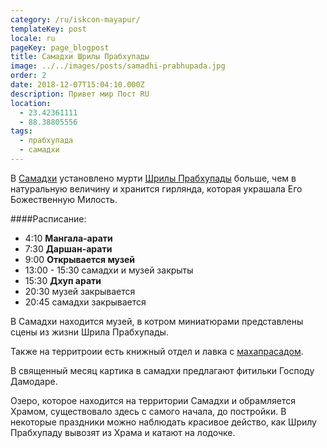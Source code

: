 ```yaml
---
category: /ru/iskcon-mayapur/
templateKey: post
locale: ru
pageKey: page_blogpost
title: Самадхи Шрилы Прабхупады
image: ../../images/posts/samadhi-prabhupada.jpg
order: 2
date: 2018-12-07T15:04:10.000Z
description: Привет мир Пост RU
location:
  - 23.42361111
  - 88.38805556
tags:
  - прабхупада
  - самадхи
---
```


В [Самадхи](/ru/glossary/#самадхи) установлено мурти [Шрилы Прабхупады](/ru/srila-prabhupada) больше, чем в натуральную величину и хранится гирлянда, которая украшала Его Божественную Милость.

####Расписание:
  - 4:10 **Мангала-арати**
  - 7:30 **Даршан-арати**
  - 9:00 **Открывается музей**
  - 13:00 - 15:30 самадхи и музей закрыты
  - 15:30 **Дхуп арати**
  - 20:30 музей закрывается
  - 20:45 самадхи закрывается

В Самадхи находится музей, в котром миниатюрами представлены сцены из жизни Шрила Прабхупады.

Также на территроии есть книжный отдел и лавка с [махапрасадом](/ru/glossary/#махапрасад).

В священный месяц картика в самадхи предлагают фитильки Господу Дамодаре.

Озеро, которое находится на территории Самадхи и обрамляется Храмом, существовало здесь с самого начала, до постройки. В некоторые праздники можно наблюдать красивое действо, как Шрилу Прабхупаду вывозят из Храма и катают на лодочке.

<tbd locale="ru" url="mailto:haribol@mayapur.live"></tbd>
